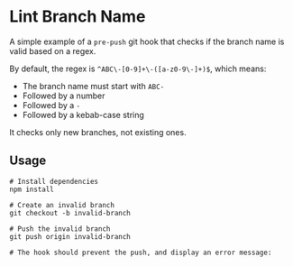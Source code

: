 # Lint Branch Name

A simple example of a `pre-push` git hook that checks if the branch name is valid based on a regex.

By default, the regex is `^ABC\-[0-9]+\-([a-z0-9\-]+)$`, which means:

- The branch name must start with `ABC-`
- Followed by a number
- Followed by a `-`
- Followed by a kebab-case string

It checks only new branches, not existing ones.

## Usage

```shell
# Install dependencies
npm install

# Create an invalid branch
git checkout -b invalid-branch

# Push the invalid branch
git push origin invalid-branch

# The hook should prevent the push, and display an error message:
```
